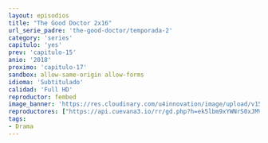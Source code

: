 ```yaml
---
layout: episodios
title: "The Good Doctor 2x16"
url_serie_padre: 'the-good-doctor/temporada-2'
category: 'series'
capitulo: 'yes'
prev: 'capitulo-15'
anio: '2018'
proximo: 'capitulo-17'
sandbox: allow-same-origin allow-forms
idioma: 'Subtitulado'
calidad: 'Full HD'
reproductor: fembed
image_banner: 'https://res.cloudinary.com/u4innovation/image/upload/v1560111093/goodd-dcotro-banner-min_tsja92.jpg'
reproductores: ["https://api.cuevana3.io/rr/gd.php?h=ek5lbm9xYWNrS0xJMVp5b21KREk0dFBLbjVkaHhkRGdrOG1jbnBpUnhhS1YwV21SYkxxcHZzT1Vkbk9FdHRXb3JjK2phM2VacXRhbHU0S3BlYWpYMzlpU3FadVkyUT09"]
tags:
- Drama
---
```











